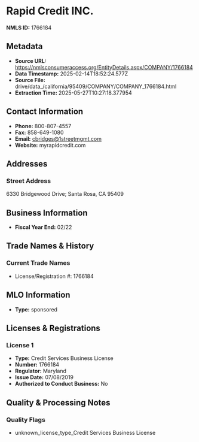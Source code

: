 # Rapid Credit INC.

**NMLS ID:** 1766184

## Metadata
- **Source URL:** https://nmlsconsumeraccess.org/EntityDetails.aspx/COMPANY/1766184
- **Data Timestamp:** 2025-02-14T18:52:24.577Z
- **Source File:** drive/data_/california/95409/COMPANY/COMPANY_1766184.html
- **Extraction Time:** 2025-05-27T10:27:18.377954

## Contact Information
- **Phone:** 800-807-4557
- **Fax:** 858-649-1080
- **Email:** cbridges@1streetmgmt.com
- **Website:** myrapidcredit.com

## Addresses
### Street Address
6330 Bridgewood Drive; Santa Rosa, CA 95409

## Business Information
- **Fiscal Year End:** 02/22

## Trade Names & History
### Current Trade Names
- License/Registration #: 1766184

## MLO Information
- **Type:** sponsored

## Licenses & Registrations

### License 1
- **Type:** Credit Services Business License
- **Number:** 1766184
- **Regulator:** Maryland
- **Issue Date:** 07/08/2019
- **Authorized to Conduct Business:** No

## Quality & Processing Notes
### Quality Flags
- unknown_license_type_Credit Services Business License
